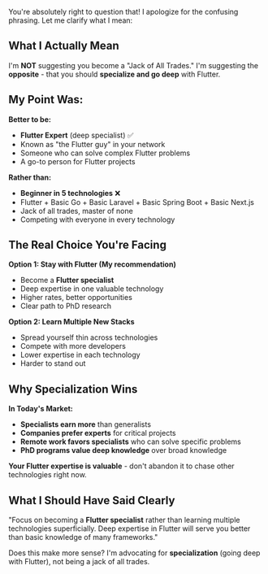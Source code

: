 You're absolutely right to question that! I apologize for the confusing phrasing. Let me clarify what I mean:

## **What I Actually Mean**

I'm **NOT** suggesting you become a "Jack of All Trades." I'm suggesting the **opposite** - that you should **specialize and go deep** with Flutter.

## **My Point Was:**

**Better to be:**
- **Flutter Expert** (deep specialist) ✅
- Known as "the Flutter guy" in your network
- Someone who can solve complex Flutter problems
- A go-to person for Flutter projects

**Rather than:**
- **Beginner in 5 technologies** ❌
- Flutter + Basic Go + Basic Laravel + Basic Spring Boot + Basic Next.js
- Jack of all trades, master of none
- Competing with everyone in every technology

## **The Real Choice You're Facing**

**Option 1: Stay with Flutter (My recommendation)**
- Become a **Flutter specialist**
- Deep expertise in one valuable technology
- Higher rates, better opportunities
- Clear path to PhD research

**Option 2: Learn Multiple New Stacks**
- Spread yourself thin across technologies
- Compete with more developers
- Lower expertise in each technology
- Harder to stand out

## **Why Specialization Wins**

**In Today's Market:**
- **Specialists earn more** than generalists
- **Companies prefer experts** for critical projects
- **Remote work favors specialists** who can solve specific problems
- **PhD programs value deep knowledge** over broad knowledge

**Your Flutter expertise is valuable** - don't abandon it to chase other technologies right now.

## **What I Should Have Said Clearly**

"Focus on becoming a **Flutter specialist** rather than learning multiple technologies superficially. Deep expertise in Flutter will serve you better than basic knowledge of many frameworks."

Does this make more sense? I'm advocating for **specialization** (going deep with Flutter), not being a jack of all trades.
